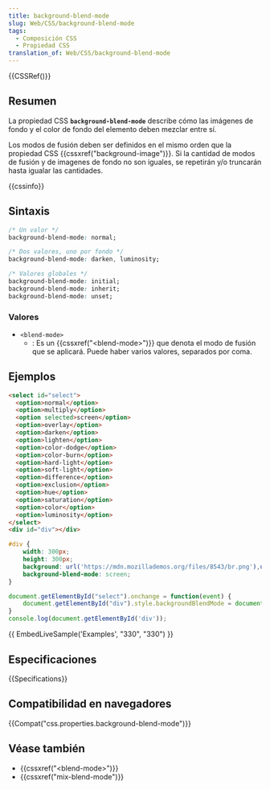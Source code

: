 ```yaml
---
title: background-blend-mode
slug: Web/CSS/background-blend-mode
tags:
  - Composición CSS
  - Propiedad CSS
translation_of: Web/CSS/background-blend-mode
---
```


{{CSSRef()}}

## Resumen

La propiedad CSS **`background-blend-mode`** describe cómo las imágenes de fondo y el color de fondo del elemento deben mezclar entre sí.

Los modos de fusión deben ser definidos en el mismo orden que la propiedad CSS {{cssxref("background-image")}}. Si la cantidad de modos de fusión y de imagenes de fondo no son iguales, se repetirán y/o truncarán hasta igualar las cantidades.

{{cssinfo}}

## Sintaxis

```css
/* Un valor */
background-blend-mode: normal;

/* Dos valores, uno por fondo */
background-blend-mode: darken, luminosity;

/* Valores globales */
background-blend-mode: initial;
background-blend-mode: inherit;
background-blend-mode: unset;
```

### Valores

- `<blend-mode>`
  - : Es un {{cssxref("&lt;blend-mode&gt;")}} que denota el modo de fusión que se aplicará. Puede haber varios valores, separados por coma.

## Ejemplos

```html
<select id="select">
  <option>normal</option>
  <option>multiply</option>
  <option selected>screen</option>
  <option>overlay</option>
  <option>darken</option>
  <option>lighten</option>
  <option>color-dodge</option>
  <option>color-burn</option>
  <option>hard-light</option>
  <option>soft-light</option>
  <option>difference</option>
  <option>exclusion</option>
  <option>hue</option>
  <option>saturation</option>
  <option>color</option>
  <option>luminosity</option>
</select>
<div id="div"></div>
```

```css
#div {
    width: 300px;
    height: 300px;
    background: url('https://mdn.mozillademos.org/files/8543/br.png'),url('https://mdn.mozillademos.org/files/8545/tr.png');
    background-blend-mode: screen;
}
```

```js
document.getElementById("select").onchange = function(event) {
    document.getElementById("div").style.backgroundBlendMode = document.getElementById("select").selectedOptions[0].innerHTML;
}
console.log(document.getElementById('div'));
```

{{ EmbedLiveSample('Examples', "330", "330") }}

## Especificaciones

{{Specifications}}

## Compatibilidad en navegadores

{{Compat("css.properties.background-blend-mode")}}

## Véase también

- {{cssxref("&lt;blend-mode&gt;")}}
- {{cssxref("mix-blend-mode")}}
